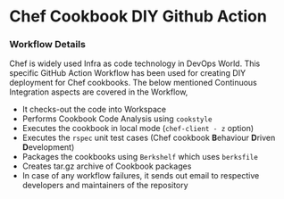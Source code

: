 # Chef Cookbook DIY Github Action
### Workflow Details
Chef is widely used Infra as code technology in DevOps World. 
This specific GitHub Action Workflow has been used for creating DIY deployment for Chef cookbooks. 
The below mentioned Continuous Integration aspects are covered in the Workflow,
- It checks-out the code into Workspace
- Performs Cookbook Code Analysis using `cookstyle`
- Executes the cookbook in local mode (`chef-client - z` option)
- Executes the `rspec` unit test cases  (Chef cookbook **B**ehaviour **D**riven **D**evelopment)
- Packages the cookbooks using `Berkshelf` which uses `berksfile` 
- Creates tar.gz archive of Cookbook packages
- In case of any workflow failures, it sends out email to respective developers and maintainers of the repository
